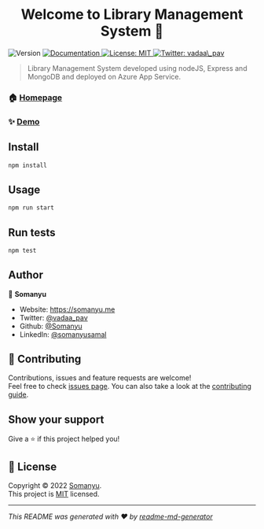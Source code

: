 <h1 align="center">Welcome to Library Management System 👋</h1>
<p>
  <img alt="Version" src="https://img.shields.io/badge/version-0.0.1-blue.svg?cacheSeconds=2592000" />
  <a href="https://github.com/Somanyu/librarymgmt#readme" target="_blank">
    <img alt="Documentation" src="https://img.shields.io/badge/documentation-yes-brightgreen.svg" />
  </a>
  <a href="https://github.com/Somanyu/librarymgmt" target="_blank">
    <img alt="License: MIT" src="https://img.shields.io/badge/License-MIT-yellow.svg" />
  </a>
  <a href="https://twitter.com/vadaa_pav" target="_blank">
    <img alt="Twitter: vadaa\_pav" src="https://img.shields.io/twitter/follow/vadaa_pav.svg?style=social" />
  </a>
</p>

> Library Management System developed using nodeJS, Express and MongoDB and deployed on Azure App Service.

### 🏠 [Homepage](https://github.com/Somanyu/librarymgmt#readme)

### ✨ [Demo](https://librarymgmt.azurewebsites.net/)

## Install

```sh
npm install
```

## Usage

```sh
npm run start
```

## Run tests

```sh
npm test
```

## Author

👤 **Somanyu**

* Website: https://somanyu.me
* Twitter: [@vadaa\_pav](https://twitter.com/vadaa\_pav)
* Github: [@Somanyu](https://github.com/Somanyu)
* LinkedIn: [@somanyusamal](https://linkedin.com/in/somanyusamal)

## 🤝 Contributing

Contributions, issues and feature requests are welcome!<br />Feel free to check [issues page](https://github.com/Somanyu/librarymgmt/issues). You can also take a look at the [contributing guide](https://github.com/Somanyu/librarymgmt).

## Show your support

Give a ⭐️ if this project helped you!

## 📝 License

Copyright © 2022 [Somanyu](https://github.com/Somanyu).<br />
This project is [MIT](https://github.com/Somanyu/librarymgmt) licensed.

***
_This README was generated with ❤️ by [readme-md-generator](https://github.com/kefranabg/readme-md-generator)_